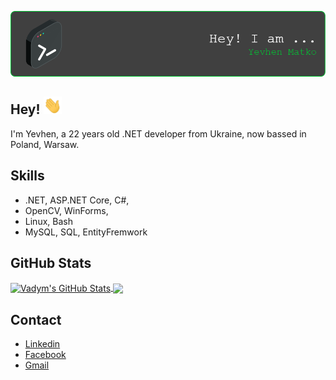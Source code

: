 ![Header](https://github.com/ymatko/ymatko/blob/main/assets/github-header-image.png)

## Hey! <img src="https://github.com/ymatko/ymatko/blob/main/assets/Hi.gif" width="29px">

I'm Yevhen, a 22 years old .NET developer from Ukraine, now bassed in Poland, Warsaw.


## Skills
-  .NET, ASP.NET Core, C#,  
-  OpenCV, WinForms, 
-  Linux, Bash
-  MySQL, SQL, EntityFremwork

## GitHub Stats

<a href="https://github.com/ymatko/ymatko">
  <img align="center" src="https://github-readme-stats.vercel.app/api?username=ymatko&show_icons=true&line_height=27&count_private=true&title_color=00c732&text_color=c9cacc&icon_color=5094F0&bg_color=1d1f21" alt="Vadym's GitHub Stats" />
</a>
<a href="https://github.com/ymatko/ymatko">
  <img align="center" src="https://github-readme-stats.vercel.app/api/top-langs/?username=ymatko&langs_count=8&title_color=00c732&text_color=c9cacc&icon_color=5094F0&bg_color=1d1f21&langs_count=3)](https://github.com/ymatko/github-readme-stats)"/>
</a>

## Contact
- [Linkedin](https://www.linkedin.com/in/yevhen-matko-500ba5263/)
- [Facebook](https://www.facebook.com/yevhen.matko/)
- [Gmail](n246v1j80x6t@gmail.com)